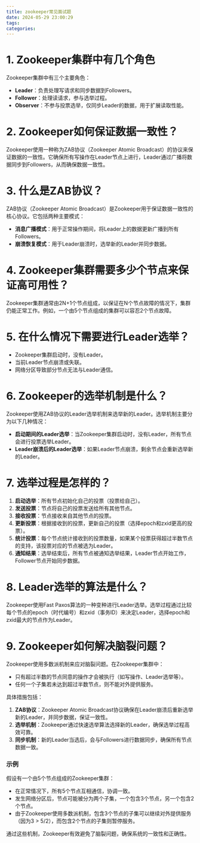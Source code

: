 ```yaml
---
title: zookeeper常见面试题
date: 2024-05-29 23:00:29
tags:
categories:
---
```


# 1. Zookeeper集群中有几个角色

Zookeeper集群中有三个主要角色：

- **Leader**：负责处理写请求和同步数据到Followers。
- **Follower**：处理读请求，参与选举过程。
- **Observer**：不参与投票选举，仅同步Leader的数据，用于扩展读取性能。

# 2.  Zookeeper如何保证数据一致性？

Zookeeper使用一种称为ZAB协议（Zookeeper Atomic Broadcast）的协议来保证数据的一致性。它确保所有写操作在Leader节点上进行，Leader通过广播将数据同步到Followers，从而确保数据一致性。

# 3. 什么是ZAB协议？

ZAB协议（Zookeeper Atomic Broadcast）是Zookeeper用于保证数据一致性的核心协议。它包括两种主要模式：

- **消息广播模式**：用于正常操作期间，将Leader上的数据更新广播到所有Followers。
- **崩溃恢复模式**：用于Leader崩溃时，选举新的Leader并同步数据。

# 4. Zookeeper集群需要多少个节点来保证高可用性？

Zookeeper集群通常由2N+1个节点组成，以保证在N个节点故障的情况下，集群仍能正常工作。例如，一个由5个节点组成的集群可以容忍2个节点故障。

# 5. 在什么情况下需要进行Leader选举？

- Zookeeper集群启动时，没有Leader。
- 当前Leader节点崩溃或失联。
- 网络分区导致部分节点无法与Leader通信。

# 6. Zookeeper的选举机制是什么？

Zookeeper使用ZAB协议的Leader选举机制来选举新的Leader。选举机制主要分为以下几种情况：

- **启动期间的Leader选举**：当Zookeeper集群启动时，没有Leader，所有节点会进行投票选举Leader。
- **Leader崩溃后的Leader选举**：如果Leader节点崩溃，剩余节点会重新选举新的Leader。

# 7. 选举过程是怎样的？

1. **启动选举**：所有节点初始化自己的投票（投票给自己）。
2. **发送投票**：节点将自己的投票发送给所有其他节点。
3. **接收投票**：节点接收来自其他节点的投票。
4. **更新投票**：根据接收到的投票，更新自己的投票（选择epoch和zxid更高的投票）。
5. **统计投票**：每个节点统计接收到的投票数量，如果某个投票获得超过半数节点的支持，该投票对应的节点被选为Leader。
6. **通知结果**：选举结束后，所有节点被通知选举结果，Leader节点开始工作，Follower节点开始同步数据。

# 8. Leader选举的算法是什么？

Zookeeper使用Fast Paxos算法的一种变种进行Leader选举。选举过程通过比较每个节点的epoch（时代编号）和zxid（事务ID）来决定Leader，选择epoch和zxid最大的节点作为Leader。

# 9.  Zookeeper如何解决脑裂问题？

Zookeeper使用多数派机制来应对脑裂问题。在Zookeeper集群中：

- 只有超过半数的节点同意的操作才会被执行（如写操作、Leader选举等）。
- 任何一个子集若未达到超过半数节点，则不能对外提供服务。

具体措施包括：

1. **ZAB协议**：Zookeeper Atomic Broadcast协议确保在Leader崩溃后重新选举新的Leader，并同步数据，保证一致性。
2. **选举机制**：Zookeeper通过快速选举算法选择新的Leader，确保选举过程高效可靠。
3. **同步机制**：新的Leader当选后，会与Followers进行数据同步，确保所有节点数据一致。

### 示例

假设有一个由5个节点组成的Zookeeper集群：

- 在正常情况下，所有5个节点互相通信，协调一致。
- 发生网络分区后，节点可能被分为两个子集，一个包含3个节点，另一个包含2个节点。
- 由于Zookeeper使用多数派机制，包含3个节点的子集可以继续对外提供服务（因为3 > 5/2），而包含2个节点的子集则暂停服务。

通过这些机制，Zookeeper有效避免了脑裂问题，确保系统的一致性和正确性。
